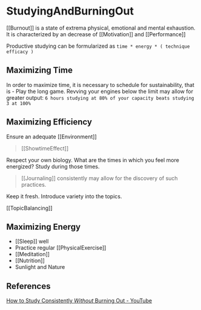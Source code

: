 # StudyingAndBurningOut

[[Burnout]] is a state of extrema physical, emotional and mental exhaustion.
It is characterized by an decrease of [[Motivation]] and [[Performance]]

Productive studying can be formularized as `time * energy * ( technique efficacy )`

## Maximizing Time

In order to maximize time, it is necessary to schedule for sustainability, that is -
Play the long game. Revving your engines below the limit may allow for
greater output: `6 hours studying at 80% of your capacity beats studying 3 at 100%`

## Maximizing Efficiency

Ensure an adequate [[Environment]]

> [[ShowtimeEffect]]

Respect your own biology.
What are the times in which you feel more energized?
Study during those times.

> [[Journaling]] consistently may allow for the discovery of such practices.

Keep it fresh. Introduce variety into the topics.

[[TopicBalancing]]

## Maximizing Energy

- [[Sleep]] well
- Practice regular [[PhysicalExercise]]
- [[Meditation]]
- [[Nutrition]]
- Sunlight and Nature

## References

[How to Study Consistently *Without* Burning Out - YouTube](https://www.youtube.com/watch?v=DzBzWAOzdmo)
